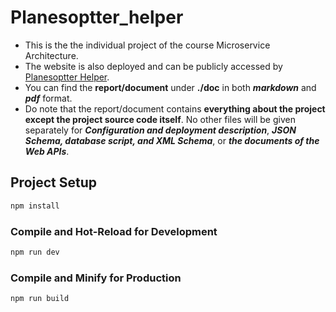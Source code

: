 # Planesoptter_helper

- This is the the individual project of the course Microservice Architecture.  
- The website is also deployed and can be publicly accessed by [Planesoptter Helper](https://planesoptter-helper.vercel.app/).
- You can find the **report/document** under **./doc** in both ***markdown*** and ***pdf*** format.  
- Do note that the report/document contains **everything about the project except the project source code itself**. No other files will be given separately for ***Configuration and deployment description***, ***JSON Schema, database script, and XML Schema***, or ***the documents of the Web APIs***.


## Project Setup

```sh
npm install
```

### Compile and Hot-Reload for Development

```sh
npm run dev
```

### Compile and Minify for Production

```sh
npm run build
```
